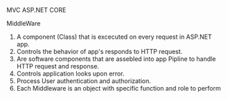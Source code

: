 MVC ASP.NET CORE

MiddleWare

1. A component (Class) that is excecuted on every request in ASP.NET app.
1. Controls the behavior of app's responds to HTTP request.
1. Are software components that are assebled into app Pipline to handle HTTP request and  response.
1. Controls application looks upon error.
1. Process User authentication and authorization.
1. Each Middleware is an object with specific function and role to perform